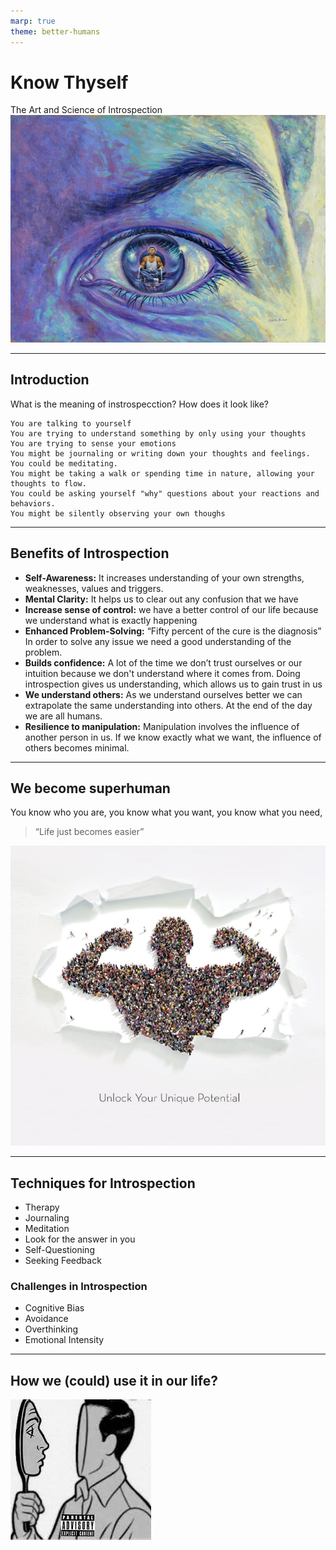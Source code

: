 ```yaml
---
marp: true
theme: better-humans
---
```


# **Know Thyself**
The Art and Science of Introspection
![bg cover left:60%](./images/instrospection.jpg)

---

## Introduction
What is the meaning of instrospecction? 
How does it look like? 

```
You are talking to yourself
You are trying to understand something by only using your thoughts
You are trying to sense your emotions
You might be journaling or writing down your thoughts and feelings.
You could be meditating.
You might be taking a walk or spending time in nature, allowing your thoughts to flow.
You could be asking yourself "why" questions about your reactions and behaviors.
You might be silently observing your own thoughs

```

---

## Benefits of Introspection

* **Self-Awareness:** It increases understanding of your own strengths, weaknesses, values and triggers.
* **Mental Clarity:** It helps us to clear out any confusion that we have
* **Increase sense of control:** we have a better control of our life because we understand what is exactly happening
* **Enhanced Problem-Solving:** “Fifty percent of the cure is the diagnosis” In order to solve any issue we need a good understanding of the problem. 
* **Builds confidence:** A lot of the time we don’t trust ourselves or our intuition because we don't understand where it comes from. Doing introspection gives us understanding, which allows us to gain trust in us
* **We understand others:** As we understand ourselves better we can extrapolate the same understanding into others. At the end of the day we are all humans. 
* **Resilience to manipulation:** Manipulation involves the influence of another person in us. If we know exactly what we want, the influence of others becomes minimal. 

---

## We become superhuman
You know who you are, 
you know what you want, 
you know what you need, 
<br />
>“Life just becomes easier”

![bg right](./images/superhuman.png)

---

## Techniques for Introspection

* Therapy
* Journaling
* Meditation
* Look for the answer in you
* Self-Questioning
* Seeking Feedback

### Challenges in Introspection

* Cognitive Bias
* Avoidance
* Overthinking 
* Emotional Intensity

---

## How we (could) use it in our life?
![bg right:50%](./images/look-inside.jpeg)